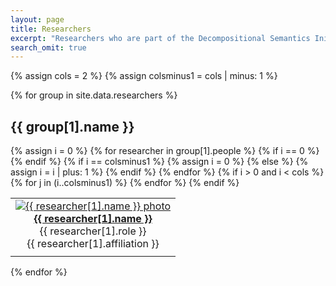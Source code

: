 ```yaml
---
layout: page
title: Researchers
excerpt: "Researchers who are part of the Decompositional Semantics Initiative."
search_omit: true
---
```


{% assign cols = 2 %}
{% assign colsminus1 = cols | minus: 1 %}

{% for group in site.data.researchers %}
<h2>{{ group[1].name }}</h2>
  <!-- for some reason I can't get tablerow to work here -->
  <table>
  {% assign i = 0 %}
  {% for researcher in group[1].people %}
    {% if i == 0 %}
    <tr>
    {% endif %}
      <td><center><a href="{{ researcher[0] }}/"><img src="{{ site.url }}/images/{{ researcher[0] }}.jpg" class="bio-photo-about" alt="{{ researcher[1].name }} photo"/></a><br/><a href="{{ researcher[0] }}/"><b>{{ researcher[1].name }}</b></a><br/>{{ researcher[1].role }}<br/>{{ researcher[1].affiliation }}<br/></center></td>
    {% if i == colsminus1 %}
  </tr>
    {% assign i = 0 %}
    {% else %}
    {% assign i = i | plus: 1 %}
    {% endif %}
  {% endfor %}
  {% if i > 0 and i < cols %}
    {% for j in (i..colsminus1) %}
    <td></td>
    {% endfor %}
    </tr>
  {% endif %}
  </table>
{% endfor %}
